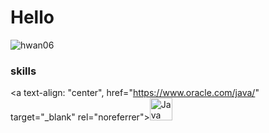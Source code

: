 # Hello

![hwan06](https://github-readme-stats.vercel.app/api?username=hwan06&show_icons=true&theme=radical)

### skills

<a text-align: "center", href="https://www.oracle.com/java/" target="_blank" rel="noreferrer"><img src="https://raw.githubusercontent.com/danielcranney/readme-generator/main/public/icons/skills/java-colored.svg" width="36" height="36" alt="Java" /></a>
